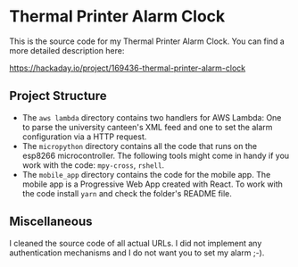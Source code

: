 # Thermal Printer Alarm Clock

This is the source code for my Thermal Printer Alarm Clock. You can find a more detailed description here:

https://hackaday.io/project/169436-thermal-printer-alarm-clock

## Project Structure

* The `aws lambda` directory contains two handlers for AWS Lambda: One to parse the university canteen's XML feed and one to set the alarm configuration via a HTTP request.
* The `micropython` directory contains all the code that runs on the esp8266 microcontroller. The following tools might come in handy if you work with the code: `mpy-cross`, `rshell`.
* The `mobile_app` directory contains the code for the mobile app. The mobile app is a Progressive Web App created with React. To work with the code install `yarn` and check the folder's README file.

## Miscellaneous

I cleaned the source code of all actual URLs. I did not implement any authentication mechanisms and I do not want you to set my alarm ;-).